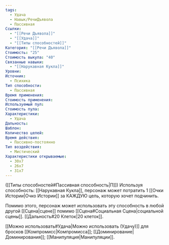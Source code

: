 ```yaml
---
tags:
  - Удача
  - Навык/РечиДъявола
  - Пассивная
Ссылки:
  - "[[Речи Дъявола]]"
  - "[[Удача]]"
  - "[[Типы способностей]]"
Категория: "[[Речи Дъявола]]"
Стоимость: "25"
Стоимость выкупа: "40"
Связанные навыки:
  - "[[Нарукавная Кукла]]"
Уровни: 
Источник:
  - Психика
Тип способности:
  - Пассивная
Время применения: 
Стоимость применения: 
Используемый пул: 
Стоимость пула: 
Характеристики:
  - Удача
Дальность: 
Шаблон: 
Количество целей: 
Время действия:
  - Пассивно-постоянно
Тип воздействия:
  - Мистический
Характеристики открываемые:
  - 30x7
  - 26x7
  - 31x7
---
```

([[Типы способностей#Пассивная способность|П]]) Используя способность: [[Нарукавная Кукла]], персонаж может потратить 1 [[Очки Истории|Очко Истории]] за КАЖДУЮ цель, которую хочет подчинить. 

Помимо этого, персонаж может использовать эту способность в любой другой [[Сцена|сцене]] помимо [[Сцена#Социальная Сцена|социальной сцены]]. [[Дальность#20 Клеток|20 клеток]].

[[Можно использовать#Удача|Можно использовать (Удачу)]] для бросков [[Компромисс|Компромисса]]; [[Доминирование|Доминирования]]; [[Манипуляция|Манипуляции]]. 